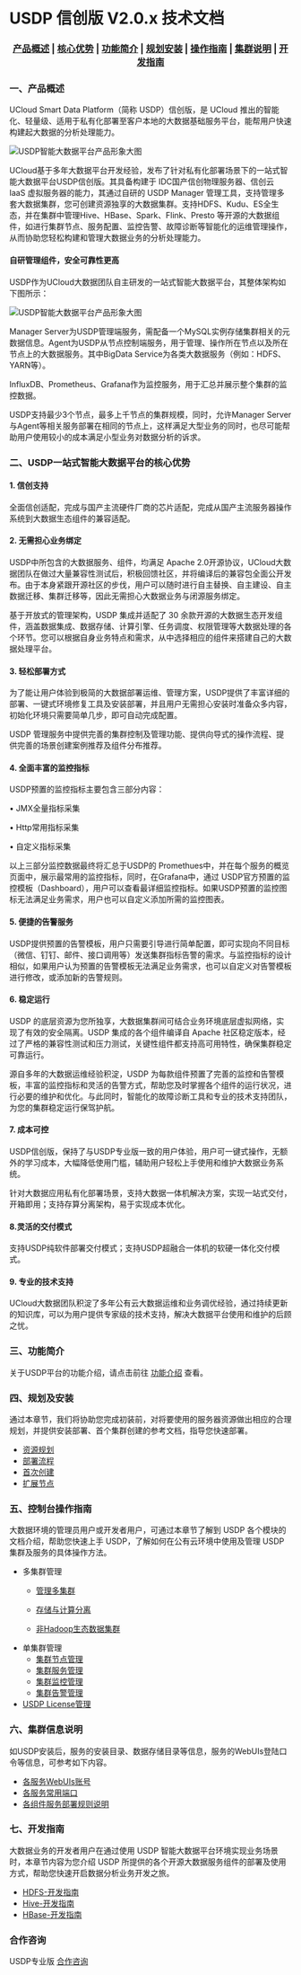 # USDP 信创版 V2.0.x 技术文档



### <center>[产品概述](usdpdc/arm_2.0.x/?id=产品概述)   |   [核心优势](usdpdc/arm_2.0.x/?id=二、USDP一站式智能大数据平台的核心优势)   |   [功能简介](usdpdc/arm_2.0.x/?id=三、功能简介)   |   [规划安装](usdpdc/arm_2.0.x/?id=四、规划及安装)   |   [操作指南](usdpdc/arm_2.0.x/?id=五、控制台操作指南)  |   [集群说明](usdpdc/arm_2.0.x/?id=六、集群信息说明)  |   [开发指南](usdpdc/arm_2.0.x/?id=七、开发指南)</center>  



### 一、产品概述

UCloud Smart Data Platform（简称 USDP）信创版，是 UCloud 推出的智能化、轻量级、适用于私有化部署至客户本地的大数据基础服务平台，能帮用户快速构建起大数据的分析处理能力。

![USDP智能大数据平台产品形象大图](../images/USDP智能大数据平台产品形象大图.png)

UCloud基于多年大数据平台开发经验，发布了针对私有化部署场景下的一站式智能大数据平台USDP信创版。其具备构建于 IDC国产信创物理服务器、信创云 IaaS 虚拟服务器的能力，其通过自研的 USDP Manager 管理工具，支持管理多套大数据集群，您可创建资源独享的大数据集群。支持HDFS、Kudu、ES全生态，并在集群中管理Hive、HBase、Spark、Flink、Presto 等开源的大数据组件，如进行集群节点、服务配置、监控告警、故障诊断等智能化的运维管理操作，从而协助您轻松构建和管理大数据业务的分析处理能力。



#### 自研管理组件，安全可靠性更高

USDP作为UCloud大数据团队自主研发的一站式智能大数据平台，其整体架构如下图所示：

![USDP智能大数据平台产品形象大图](../images/USDP架构图.png)

Manager Server为USDP管理端服务，需配备一个MySQL实例存储集群相关的元数据信息。Agent为USDP从节点控制端服务，用于管理、操作所在节点以及所在节点上的大数据服务。其中BigData Service为各类大数据服务（例如：HDFS、YARN等）。

InfluxDB、Prometheus、Grafana作为监控服务，用于汇总并展示整个集群的监控数据。

USDP支持最少3个节点，最多上千节点的集群规模，同时，允许Manager Server与Agent等相关服务部署在相同的节点上，这样满足大型业务的同时，也尽可能帮助用户使用较小的成本满足小型业务对数据分析的诉求。



### 二、USDP一站式智能大数据平台的核心优势

#### 1. 信创支持

全面信创适配，完成与国产主流硬件厂商的芯片适配，完成从国产主流服务器操作系统到大数据生态组件的兼容适配。

#### 2. 无需担心业务绑定

USDP中所包含的大数据服务、组件，均满足 Apache 2.0开源协议，UCloud大数据团队在做过大量兼容性测试后，积极回馈社区，并将编译后的兼容包全面公开发布。由于本身紧跟开源社区的步伐，用户可以随时进行自主替换、自主建设、自主数据迁移、集群迁移等，因此无需担心大数据业务与闭源服务绑定。

基于开放式的管理架构，USDP 集成并适配了 30 余款开源的大数据生态开发组件，涵盖数据集成、数据存储、计算引擎、任务调度、权限管理等大数据处理的各个环节。您可以根据自身业务特点和需求，从中选择相应的组件来搭建自己的大数据处理平台。

#### 3. 轻松部署方式

为了能让用户体验到极简的大数据部署运维、管理方案，USDP提供了丰富详细的部署、一键式环境修复工具及安装部署，并且用户无需担心安装时准备众多内容，初始化环境只需要简单几步，即可自动完成配置。

USDP 管理服务中提供完善的集群控制及管理功能、提供向导式的操作流程、提供完善的场景创建案例推荐及组件分布推荐。

#### 4. 全面丰富的监控指标

USDP预置的监控指标主要包含三部分内容：

• JMX全量指标采集

• Http常用指标采集

• 自定义指标采集

以上三部分监控数据最终将汇总于USDP的 Promethues中，并在每个服务的概览页面中，展示最常用的监控指标，同时，在Grafana中，通过 USDP官方预置的监控模板（Dashboard），用户可以查看最详细监控指标。如果USDP预置的监控图标无法满足业务需求，用户也可以自定义添加所需的监控图表。

#### 5. 便捷的告警服务

USDP提供预置的告警模板，用户只需要引导进行简单配置，即可实现向不同目标（微信、钉钉、邮件、接口调用等）发送集群指标告警的需求。与监控指标的设计相似，如果用户认为预置的告警模板无法满足业务需求，也可以自定义对告警模板进行修改，或添加新的告警规则。

#### 6. 稳定运行

USDP 的底层资源为您所独享，大数据集群间可结合业务环境底层虚拟网络，实现了有效的安全隔离。USDP 集成的各个组件编译自 Apache 社区稳定版本，经过了严格的兼容性测试和压力测试，关键性组件都支持高可用特性，确保集群稳定可靠运行。

源自多年的大数据运维经验积淀，USDP 为每款组件预置了完善的监控和告警模板，丰富的监控指标和灵活的告警方式，帮助您及时掌握各个组件的运行状况，进行必要的维护和优化。与此同时，智能化的故障诊断工具和专业的技术支持团队，为您的集群稳定运行保驾护航。

#### 7. 成本可控

USDP信创版，保持了与USDP专业版一致的用户体验，用户可一键式操作，无额外的学习成本，大幅降低使用门槛，辅助用户轻松上手使用和维护大数据业务系统。

针对大数据应用私有化部署场景，支持大数据一体机解决方案，实现一站式交付，开箱即用；支持存算分离架构，易于实现成本优化。

#### 8.灵活的交付模式

支持USDP纯软件部署交付模式；支持USDP超融合一体机的软硬一体化交付模式。

#### 9. 专业的技术支持

UCloud大数据团队积淀了多年公有云大数据运维和业务调优经验，通过持续更新的知识库，可以为用户提供专家级的技术支持，解决大数据平台使用和维护的后顾之忧。



### 三、功能简介

关于USDP平台的功能介绍，请点击前往 [功能介绍](usdpdc/arm_2.0.x/release_notes) 查看。



### 四、规划及安装

通过本章节，我们将协助您完成初装前，对将要使用的服务器资源做出相应的合理规划，并提供安装部署、首个集群创建的参考文档，指导您快速部署。

* [资源规划](usdpdc/plan&create/deploy_plan)
* [部署流程](usdpdc/plan&create/install)
* [首次创建](usdpdc/plan&create/first_create)
* [扩展节点](usdpdc/1.0.x/webconsole/node_add)



### 五、控制台操作指南

大数据环境的管理员用户或开发者用户，可通过本章节了解到 USDP 各个模块的文档介绍，帮助您快速上手 USDP，了解如何在公有云环境中使用及管理 USDP 集群及服务的具体操作方法。

- 多集群管理

  * [管理多集群](usdpdc/clusters/clusters)

  * [存储与计算分离](usdpdc/clusters/clusters_separation)

  * [非Hadoop生态数据集群](usdpdc/clusters/clusters_others)

* 单集群管理
  * [集群节点管理](usdpdc/1.0.x/webconsole/node)
  * [集群服务管理](usdpdc/1.0.x/webconsole/service)
  * [集群监控管理](usdpdc/1.0.x/webconsole/monitor)
  * [集群告警管理](usdpdc/1.0.x/webconsole/alarm)
* [USDP License管理](usdpdc/license/license)



### 六、集群信息说明

如USDP安装后，服务的安装目录、数据存储目录等信息，服务的WebUIs登陆口令等信息，可参考如下内容。

* [各服务WebUIs账号](usdpdc/arm_2.0.x/cluster_notes/login)
* [各服务常用端口](usdpdc/arm_2.0.x/cluster_notes/ports)
* [各组件服务部署规则说明](usdpdc/arm_2.0.x/cluster_notes/rule)



### 七、开发指南

大数据业务的开发者用户在通过使用 USDP 智能大数据平台环境实现业务场景时，本章节内容为您介绍 USDP 所提供的各个开源大数据服务组件的部署及使用方式，帮助您快速开启数据分析业务开发之旅。

* [HDFS-开发指南](usdpdc/developer/hdfs)
* [Hive-开发指南](usdpdc/developer/hive)
* [HBase-开发指南](usdpdc/developer/hbase)



### 合作咨询

USDP专业版 [合作咨询](https://spt.ucloud.cn/30001)
